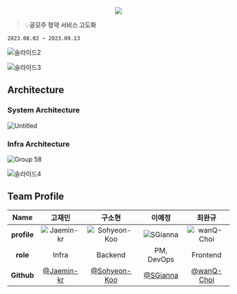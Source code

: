 <p align="center"><img src="https://github.com/FISA-on-Top/.github/blob/b729b83e836e6544c7e59d4bdbcef49ee7589414/logo.svg"/>
</p>

> 💡**공모주 청약 서비스 고도화**
>

`2023.08.02 ~ 2023.09.13`

![슬라이드2](https://github.com/FISA-on-Top/.github/assets/111681258/32181447-cf82-4642-b609-f89f6dedd76d)

![슬라이드3](https://github.com/FISA-on-Top/.github/assets/111681258/d75543ed-118a-463b-a1eb-d6f3703cd638)

## Architecture
### System Architecture
![Untitled](https://github.com/FISA-on-Top/.github/assets/111681258/8556451c-5b43-4fd8-899c-941c240cd743)

### Infra Architecture
![Group 58](https://github.com/FISA-on-Top/.github/assets/111681258/22269768-e5bf-49f2-a12e-08c42aee8ccc)

![슬라이드4](https://github.com/FISA-on-Top/.github/assets/111681258/2ebc158c-271c-443d-84ea-e517ca1fe898)

## Team Profile
|Name|고재민|구소현|이예정|최완규|
|:---:|:---:|:---:|:---:|:---:|
|__profile__|![Jaemin-kr](https://github.com/Jaemin-kr.png)|![Sohyeon-Koo](https://github.com/Sohyeon-Koo.png)|![SGianna](https://github.com/SGianna.png)|![wanQ-Choi](https://github.com/wanQ-Choi.png)|
|__role__|Infra|Backend|PM, DevOps|Frontend|
|__Github__|[@Jaemin-kr](https://github.com/Jaemin-kr)|[@Sohyeon-Koo](https://github.com/Sohyeon-Koo)|[@SGianna](https://github.com/SGianna)|[@wanQ-Choi](https://github.com/wanQ-Choi)|
